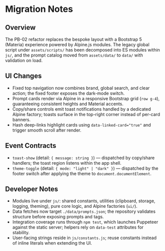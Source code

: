# Migration Notes

## Overview

The PB-02 refactor replaces the bespoke layout with a Bootstrap 5 (Materia) experience powered by Alpine.js modules. The legacy global script under `assets/scripts/` has been decomposed into ES modules within `js/`, and the prompt catalog moved from `assets/data/` to `data/` with validation on load.

## UI Changes

- Fixed top navigation now combines brand, global search, and clear action; the fixed footer exposes the dark-mode switch.
- Prompt cards render via Alpine in a responsive Bootstrap grid (`row g-4`), guaranteeing consistent heights and Material accents.
- Copy/share controls emit toast notifications handled by a dedicated Alpine factory; toasts surface in the top-right corner instead of per-card banners.
- Hash deep-links highlight cards using `data-linked-card="true"` and trigger smooth scroll after render.

## Event Contracts

- `toast-show` (detail: `{ message: string }`) — dispatched by copy/share handlers; the toast region listens within the app shell.
- `theme-toggle` (detail: `{ mode: "light" | "dark" }`) — dispatched by the footer switch after applying the theme to `document.documentElement`.

## Developer Notes

- Modules live under `js/`: shared constants, utilities (clipboard, storage, logging, theming), pure core logic, and Alpine factories (`ui/`).
- Data fetches now target `./data/prompts.json`; the repository validates structure before exposing prompts and tags.
- Integration coverage runs through `npm test`, which launches Puppeteer against the static server; helpers rely on `data-test` attributes for stability.
- User-facing strings reside in `js/constants.js`; reuse constants instead of inline literals when extending the UI.
